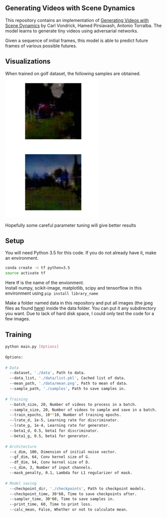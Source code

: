 Generating Videos with Scene Dynamics
--------------------------------------
This repository contains an implementation of [Generating Videos with Scene Dynamics](http://web.mit.edu/vondrick/tinyvideo/) by Carl Vondrick, Hamed Pirsiavash, Antonio Torralba. The model learns to generate tiny videos using adversarial networks.

Given a sequence of initial frames, this model is able to predict future frames of various possible futures. 

Visualizations
---------------------------------
When trained on golf dataset, the following samples are obtained. <br>
<img src="https://github.com/Ankush96/videogan_tensorflow/blob/master/3.gif?raw=True" width="300"> 
<img src="https://github.com/Ankush96/videogan_tensorflow/blob/master/2.gif?raw=True" width="300"> <br>

Hopefully some careful parameter tuning will give better results



Setup
---------------------------------

You will need Python 3.5 for this code. If you do not already have it, make an environment.
```sh
conda create -n tf python=3.5
source activate tf
```
Here tf is the name of the envionment. <br>
Install numpy, scikit-image, matplotlib, scipy and tensorflow in this environment using `pip install library_name` <br>

Make a folder named data in this repository and put all images (the jpeg files as found [here](http://web.mit.edu/vondrick/tinyvideo/)) inside the data folder. You can put it any subdirectory you want. Due to lack of hard disk space, I could only test the code for a few images. <br>

Training
----------------------------------------
```sh
python main.py [Options]

Options:

# Data
  --dataset, './data', Path to data.
  --data_list, './data/list.pkl', Cached list of data.
  --mean_path, './data/mean.png', Path to mean of data.
  --sample_path, './samples', Path to save samples in.

# Training
  --batch_size, 20, Number of videos to process in a batch.
  --sample_size, 20, Number of videos to sample and save in a batch.
  --train_epochs, 10**10, Number of training epochs.
  --lrate_d, 1e-5, Learning rate for discriminator.
  --lrate_g, 1e-4, Learning rate for generator.
  --beta1_d, 0.5, beta1 for discriminator.
  --beta1_g, 0.5, beta1 for generator.

# Architecture
  --z_dim, 100, Dimension of initial noise vector.
  --gf_dim, 64, Conv kernel size of G.
  --df_dim, 64, Conv kernel size of D.
  --c_dim, 3, Number of input channels.
  --mask_penalty, 0.1, Lambda for L1 regularizer of mask.

# Model saving
  --checkpoint_dir, './checkpoints', Path to checkpoint models.
  --checkpoint_time, 30*60, Time to save checkpoints after. 
  --sampler_time, 30*60, Time to save samples in.
  --print_time, 60, Time to print loss.
  --calc_mean, False, Whether or not to calculate mean.


```
